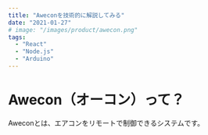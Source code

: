 ```yaml
---
title: "Aweconを技術的に解説してみる"
date: "2021-01-27"
# image: "/images/product/awecon.png"
tags:
  - "React"
  - "Node.js"
  - "Arduino"
---
```


# Awecon（オーコン）って？
Aweconとは、エアコンをリモートで制御できるシステムです。
